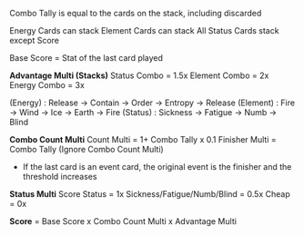Combo Tally is equal to the cards on the stack, including discarded

Energy Cards can stack
Element Cards can stack
All Status Cards stack except Score

Base Score = Stat of the last card played

**Advantage Multi (Stacks)**
Status Combo = 1.5x
Element Combo = 2x
Energy Combo = 3x

(Energy) : Release -> Contain -> Order -> Entropy -> Release
(Element) : Fire -> Wind -> Ice -> Earth -> Fire
(Status) : Sickness -> Fatigue -> Numb -> Blind

**Combo Count Multi**
Count Multi = 1+ Combo Tally x 0.1
Finisher Multi = Combo Tally (Ignore Combo Count Multi)
- If the last card is an event card, the original event is the finisher and the threshold increases

**Status Multi**
Score Status = 1x
Sickness/Fatigue/Numb/Blind = 0.5x
Cheap = 0x

**Score** = Base Score x Combo Count Multi x Advantage Multi